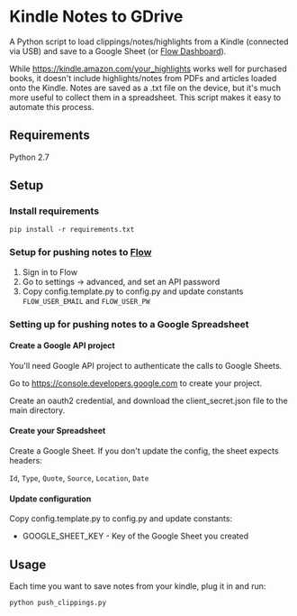 # Kindle Notes to GDrive

A Python script to load clippings/notes/highlights from a Kindle (connected via USB)
and save to a Google Sheet (or [Flow Dashboard](https://flowdash.co)).

While https://kindle.amazon.com/your_highlights works well for purchased books, it doesn't include highlights/notes from PDFs and articles loaded onto the Kindle. Notes are saved as a .txt file on the device, but it's much more useful to collect them in a spreadsheet. This script makes it easy to automate this process.

## Requirements

Python 2.7

## Setup

### Install requirements

```
pip install -r requirements.txt
```

### Setup for pushing notes to [Flow](https://flowdash.co)

1. Sign in to Flow
2. Go to settings -> advanced, and set an API password
3. Copy config.template.py to config.py and update constants `FLOW_USER_EMAIL` and `FLOW_USER_PW`

### Setting up for pushing notes to a Google Spreadsheet

#### Create a Google API project

You'll need Google API project to authenticate the calls to Google Sheets.

Go to https://console.developers.google.com to create your project.

Create an oauth2 credential, and download the client_secret.json file to the main directory.

#### Create your Spreadsheet

Create a Google Sheet.
If you don't update the config, the sheet expects headers:

`Id`, `Type`, `Quote`, `Source`, `Location`, `Date`

#### Update configuration

Copy config.template.py to config.py and update constants:

* GOOGLE_SHEET_KEY - Key of the Google Sheet you created

## Usage

Each time you want to save notes from your kindle, plug it in and run:

```
python push_clippings.py
```